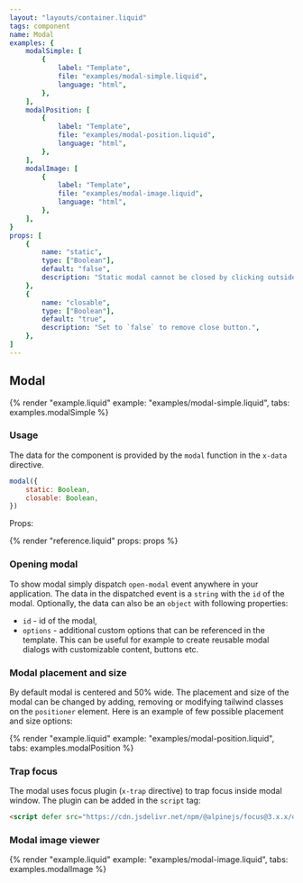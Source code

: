 ```yaml
---
layout: "layouts/container.liquid"
tags: component
name: Modal
examples: {
    modalSimple: [
        {
            label: "Template",
            file: "examples/modal-simple.liquid",
            language: "html",
        },
    ],
    modalPosition: [
        {
            label: "Template",
            file: "examples/modal-position.liquid",
            language: "html",
        },
    ],
    modalImage: [
        {
            label: "Template",
            file: "examples/modal-image.liquid",
            language: "html",
        },
    ],
}
props: [
    {
        name: "static",
        type: ["Boolean"],
        default: "false",
        description: "Static modal cannot be closed by clicking outside of it.",
    },
    {
        name: "closable",
        type: ["Boolean"],
        default: "true",
        description: "Set to `false` to remove close button.",
    },
]
---
```

## Modal

{% render "example.liquid" example: "examples/modal-simple.liquid", tabs: examples.modalSimple %}

### Usage

The data for the component is provided by the `modal` function in the `x-data` directive.

```javascript
modal({
    static: Boolean,
    closable: Boolean,
})
```
Props:

{% render "reference.liquid" props: props %}

### Opening modal

To show modal simply dispatch `open-modal` event anywhere in your application. The data in the dispatched event is a `string` with the `id` of the modal. Optionally, the data can also be an `object` with following properties:
- `id` - id of the modal,
- `options` - additional custom options that can be referenced in the template. This can be useful for example to create reusable modal dialogs with customizable content, buttons etc.

### Modal placement and size

By default modal is centered and 50% wide. The placement and size of the modal can be changed by adding, removing or modifying tailwind classes on the `positioner` element. Here is an example of few possible placement and size options:

{% render "example.liquid" example: "examples/modal-position.liquid", tabs: examples.modalPosition %}

### Trap focus

The modal uses focus plugin (`x-trap` directive) to trap focus inside modal window. The plugin can be added in the `script` tag:

```html
<script defer src="https://cdn.jsdelivr.net/npm/@alpinejs/focus@3.x.x/dist/cdn.min.js"></script>
```

### Modal image viewer

{% render "example.liquid" example: "examples/modal-image.liquid", tabs: examples.modalImage %}
